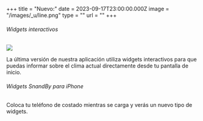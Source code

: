 +++
title = "Nuevo:"
date = 2023-09-17T23:00:00.000Z
image = "/images/_u/line.png"
type = ""
url = ""
+++

###### Widgets interactivos

![](/images/_u/i_w2.jpeg)

La última versión de nuestra aplicación utiliza widgets interactivos para que puedas informar sobre el clima actual directamente desde tu pantalla de inicio.

###### Widgets SnandBy para iPhone

Coloca tu teléfono de costado mientras se carga y verás un nuevo tipo de widgets.
